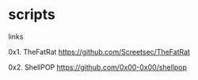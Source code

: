 # scripts
links


0x1. TheFatRat
https://github.com/Screetsec/TheFatRat


0x2. ShellPOP
https://github.com/0x00-0x00/shellpop


